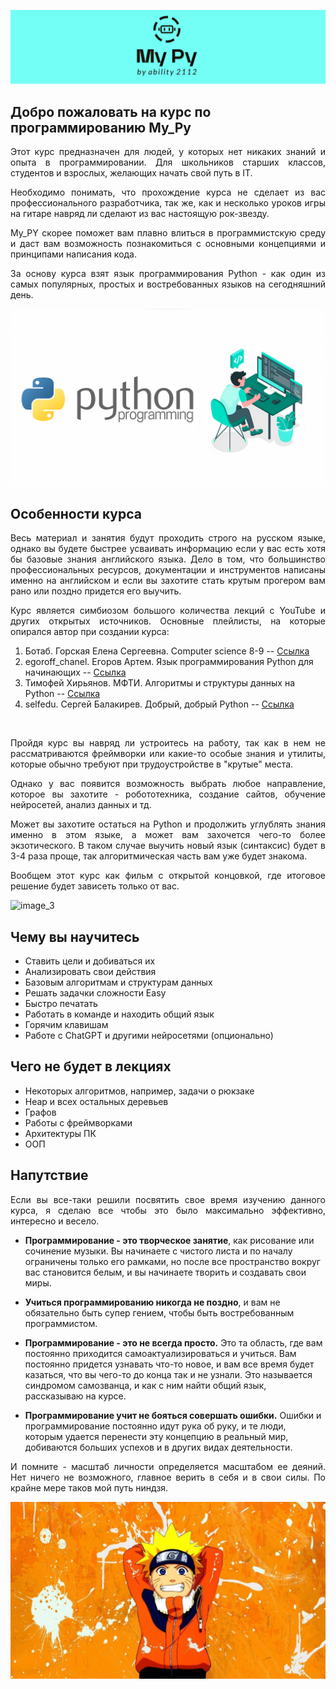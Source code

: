 ![image_1](image_repo/Pasted%20image%2020250116165719.png)

## Добро пожаловать на курс по программированию My_Py

<p align="justify">Этот курс предназначен для людей, у которых нет никаких знаний и опыта в программировании. Для школьников старших классов, студентов и взрослых, желающих начать свой путь в IT.</p>

<p align="justify">Необходимо понимать, что прохождение курса не сделает из вас профессионального разработчика, так же, как и несколько уроков игры на гитаре навряд ли сделают из вас настоящую рок-звезду. </p>

<p align="justify">My_PY скорее поможет вам плавно влиться в программистскую среду и даст вам возможность познакомиться с основными концепциями и принципами написания кода.</p>

<p align="justify">За основу курса взят язык программирования Python - как один из самых популярных, простых и востребованных языков на сегодняшний день. </p>

![image_2](image_repo/Pasted%20image%2020250116150302.png)


## Особенности курса

<p align="justify">Весь материал и занятия будут проходить строго на русском языке, однако вы будете быстрее усваивать информацию если у вас есть хотя бы базовые знания английского языка. Дело в том, что большинство профессиональных ресурсов, документации и инструментов написаны именно на английском и если вы захотите стать крутым прогером вам рано или поздно придется его выучить. </p>

<p align="justify">Курс является симбиозом большого количества лекций с YouTube и других открытых источников. Основные плейлисты, на которые опирался автор при создании курса:</p>

1. Ботаб. Горская Елена Сергеевна. Computer science 8-9 -- [Ссылка](https://www.youtube.com/watch?v=gno-Z8kYa4I&list=PL6Y8_sMxL8LbkgfWkUvsjyAFNtaS3LRRY&index=2)
2. egoroff_chanel. Егоров Артем. Язык программирования Python для начинающих -- [Ссылка](https://www.youtube.com/watch?v=IU4-19ofajg&list=PLQAt0m1f9OHvv2wxPGSCWjgy1qER_FvB6&index=1)
3. Тимофей Хирьянов. МФТИ. Алгоритмы и структуры данных на Python -- [Ссылка](https://www.youtube.com/watch?v=KdZ4HF1SrFs&list=PLRDzFCPr95fK7tr47883DFUbm4GeOjjc0)
4. selfedu. Сергей Балакирев. Добрый, добрый Python -- [Ссылка](https://www.youtube.com/watch?v=btuxcr7Sxw4&list=PLA0M1Bcd0w8yWHh2V70bTtbVxJICrnJHd)

<br>

<p align="justify">Пройдя курс вы навряд ли устроитесь на работу, так как в нем не рассматриваются фреймворки или какие-то особые знания и утилиты, которые обычно требуют при трудоустройстве в "крутые" места.</p>

<p align="justify">Однако у вас появится возможность выбрать любое направление, которое вы захотите - робототехника, создание сайтов, обучение нейросетей, анализ данных и тд. </p>

<p align="justify">Может вы захотите остаться на Python и продолжить углублять знания именно в этом языке, а может вам захочется чего-то более экзотического. В таком случае выучить новый язык (синтаксис) будет в 3-4 раза проще, так алгоритмическая часть вам уже будет знакома. </p>

<p align="justify">Вообщем этот курс как фильм с открытой концовкой, где итоговое решение будет зависеть только от вас.</p>

![image_3](image_repo/%E3%82%86%E3%82%8A%E3%81%BC%E3%81%86%20on%20Twitter.png)


## Чему вы научитесь

- Ставить цели и добиваться их
- Анализировать свои действия
- Базовым алгоритмам и структурам данных
- Решать задачки сложности Easy
- Быстро печатать
- Работать в команде и находить общий язык
- Горячим клавишам
- Работе с ChatGPT и другими нейросетями (опционально)

## Чего не будет в лекциях

- Некоторых алгоритмов, например, задачи о рюкзаке
- Heap и всех остальных деревьев
- Графов
- Работы с фреймворками
- Архитектуры ПК
- ООП


## Напутствие

<p align="justify">Если вы все-таки решили посвятить свое время изучению данного курса, я сделаю все чтобы это было максимально эффективно, интересно и весело. </p>

- **Программирование - это творческое занятие**, как рисование или сочинение музыки. Вы начинаете с чистого листа и по началу ограничены только его рамками, но после все пространство вокруг вас становится белым, и вы начинаете творить и создавать свои миры.


- **Учиться программированию никогда не поздно**, и вам не обязательно быть супер гением, чтобы быть востребованным программистом.

- **Программирование - это не всегда просто.** Это та область, где вам постоянно приходится самоактуализироваться и учиться. Вам постоянно придется узнавать что-то новое, и вам все время будет казаться, что вы чего-то до конца так и не узнали. Это называется синдромом самозванца, и как с ним найти общий язык, рассказываю на курсе.

- **Программирование учит не бояться совершать ошибки.** Ошибки и программирование постоянно идут рука об руку, и те люди, которым удается перенести эту концепцию в реальный мир, добиваются больших успехов и в других видах деятельности.

<p align="justify">И помните - масштаб личности определяется масштабом ее деяний. Нет ничего не возможного, главное верить в себя и в свои силы. По крайне мере таков мой путь ниндзя.</p>

![image_1](image_repo/1654688635_1-celes-club-p-malenkii-naruto-oboi-krasivie-1.jpg)
